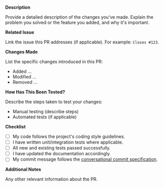 **Description**

Provide a detailed description of the changes you've made. Explain the problem you solved or the feature you added, and why it's important.

**Related Issue**

Link the issue this PR addresses (if applicable). For example: `Closes #123`.

**Changes Made**

List the specific changes introduced in this PR:

- Added ...
- Modified ...
- Removed ...

**How Has This Been Tested?**

Describe the steps taken to test your changes:

- Manual testing (describe steps)
- Automated tests (if applicable)

**Checklist**

- [ ] My code follows the project's coding style guidelines.
- [ ] I have written unit/integration tests where applicable.
- [ ] All new and existing tests passed successfully.
- [ ] I have updated the documentation accordingly.
- [ ] My commit message follows the [conversational commit specification](https://www.conventionalcommits.org/en/v1.0.0/).

**Additional Notes**

Any other relevant information about the PR.
